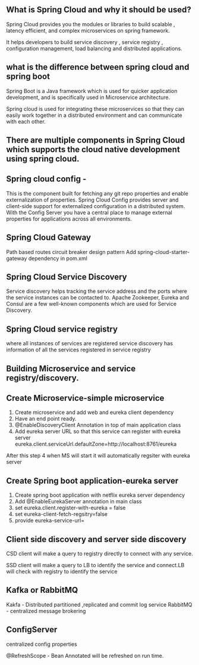 **What is Spring Cloud and why it should be used?**
---------------------------------------------------
Spring Cloud provides you the modules or libraries to build scalable , latency efficient, 
and complex microservices on spring framework.

It helps developers to build service discovery , service registry , configuration management,
load balancing and distributed applications.

**what is the difference between spring cloud and spring boot**
---------------------------------------------------------------
Spring Boot is a Java framework which is used for quicker application development, and is specifically used in Microservice architecture.

Spring cloud is used for integrating these microservices so that they can easily work together in a distributed 
environment and can communicate with each other.

**There are multiple components in Spring Cloud which supports the cloud native development using spring cloud.**
-----------------------------------------------------------------------------------------------------------------

**Spring cloud config** - 
--------------------------
This is the component built for fetching any git repo properties and enable externalization of properties.
Spring Cloud Config provides server and client-side support for externalized configuration in a distributed system. 
With the Config Server you have a central place to manage external properties for applications across all environments.

**Spring Cloud Gateway**
-------------------------
Path based routes
circuit breaker design pattern
Add spring-cloud-starter-gateway dependency in pom.xml


**Spring Cloud Service Discovery**
----------------------------------

Service discovery helps tracking the service address and the ports where the service instances can be contacted to.
Apache Zookeeper, Eureka and Consul are a few well-known components which are used for Service Discovery.

**Spring Cloud service registry**
------------------------------------

where all instances of services are registered
service discovery has information of all the services registered in service registry


**Building Microservice and service registry/discovery.**
---------------------------------------------------------
Create Microservice-simple microservice
--------------------
1. Create microservice and add web and eureka client dependency
2. Have an end point ready.
3. @EnableDiscoveryClient Annotation in top of main application class
4. Add eureka server URL so that this service can register with eureka server
eureka.client.serviceUrl.defaultZone=http://localhost:8761/eureka

After this step 4 when MS will start it will automatically regsiter with eureka server

Create Spring boot application-eureka server
--------------------------------------------
1. Create spring boot application with netflix eureka server dependency
2. Add @EnableEurekaServer annotation in main class
3. set eureka.client.register-with-eureka = false
4. set eureka-client-fetch-regsitry=false
5. provide eureka-service-url=<url where eureka server is running>


**Client side discovery and server side discovery**
---------------------------------------------------
CSD
client will make a query to registry directly to connect with any service.

SSD
client will make a query to LB to identify the service and connect.LB will check with registry to
identify the service

**Kafka or RabbitMQ**
----------------------
Kakfa  - Distributed partitioned ,replicated and commit log service
RabbitMQ - centralized message brokering


ConfigServer
------------
centralized config properties

@RefreshScope - Bean Annotated will be refreshed on run time.










